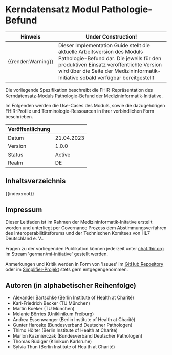 # Kerndatensatz Modul Pathologie-Befund

| Hinweis | Under Construction! |
|---------|---------------------|
| {{render:Warning}} | Dieser Implementation Guide stellt die aktuelle Arbeitsversion des Moduls Pathologie-Befund dar. Die jeweils für den produktiven Einsatz veröffentlichte Version wird über die Seite der Medizininformatik-Initiative sobald verfügbar bereitgestellt|

Die vorliegende Spezifikation beschreibt die FHIR-Repräsentation des Kerndatensatz-Moduls Pathologie-Befund der Medizininformatik-Initiative. 

Im Folgenden werden die Use-Cases des Moduls, sowie die dazugehörigen FHIR-Profile und Terminologie-Ressourcen in ihrer verbindlichen Form beschrieben.

| Veröffentlichung   |   |
|---------|---|
| Datum   | 21.04.2023  |
| Version | 1.0.0         |
| Status  | Active       |
| Realm   | DE          | 

## Inhaltsverzeichnis

{{index:root}}

## Impressum
Dieser Leitfaden ist im Rahmen der Medizininformatik-Initative erstellt worden und unterliegt per Governance Prozess dem Abstimmungsverfahren des Interoperabilitätsforums und der Technischen Komitees von HL7 Deutschland e. V..

Fragen zu der vorliegenden Publikation können jederzeit unter [chat.fhir.org](https://chat.fhir.org) im Stream 'german/mi-initiative' gestellt werden.

Anmerkungen und Kritik werden in Form von 'Issues' im [GitHub Repository](https://github.com/medizininformatik-initiative/kerndatensatzmodul-PathologieBefund) oder im [Simplifier-Projekt](https://simplifier.net/medizininformatikinitiative-modulpathologie) stets gern entgegengenommen.

## Autoren (in alphabetischer Reihenfolge)

* Alexander Bartschke       (Berlin Institute of Health at Charité)
* Karl-Friedrich Becker     (TU München)
* Martin Boeker             (TU München)
* Melanie Börries           (Uniklinikum Freiburg)
* Andrea Essenwanger        (Berlin Institute of Health at Charité)
* Gunter Haroske            (Bundesverband Deutscher Pathologen)
* Thimo Hölter              (Berlin Institute of Health at Charité)
* Marlon Kazmierczak        (Bundesverband Deutscher Pathologen)
* Thomas Rüdiger            (Klinikum Karlsruhe)
* Sylvia Thun               (Berlin Institute of Health at Charité)


